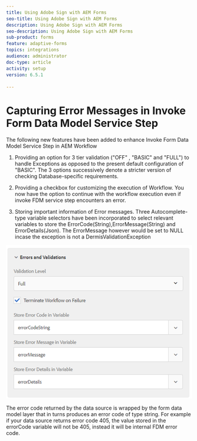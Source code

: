 ```yaml
---
title: Using Adobe Sign with AEM Forms
seo-title: Using Adobe Sign with AEM Forms
description: Using Adobe Sign with AEM Forms
seo-description: Using Adobe Sign with AEM Forms
sub-product: forms
feature: adaptive-forms
topics: integrations
audience: administrator
doc-type: article
activity: setup
version: 6.5.1

---
```


# Capturing Error Messages in Invoke Form Data Model Service Step
The following new features have been added to enhance Invoke Form Data Model Service Step in AEM Workflow

1. Providing an option for 3 tier validation  ("OFF" , "BASIC" and "FULL") to handle Exceptions as opposed to the present default configuration of "BASIC". The 3 options successively denote a stricter version of checking Database-specific requirements.

1. Providing a checkbox for customizing the execution of Workflow. You now have the option to continue with the workflow execution even if invoke FDM service step encounters an error.

2. Storing important information of Error messages. Three Autocomplete-type variable selectors have been incorporated to select relevant variables to store the ErrorCode(String),ErrorMessage(String) and ErrorDetails(Json). The ErrorMessage however would be set to NULL incase the exception is not a DermisValidationException

![fdm-error-messages](assets/fdm-error-details.PNG)

The error code  returned by the data source is wrapped by the form data model layer that in turns produces an error code of type string. For example if your data source returns error code 405, the value stored in the errorCode variable will not be 405, instead it will be internal FDM error code.
 
